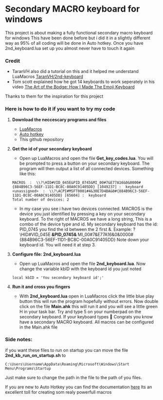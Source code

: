 # Secondary MACRO keyboard for windows
This project is about making a fully functional secondary macro keyboard for windows
This have been done before but i did it in a slightly different way as 95% of all coding will be done in Auto hotkey.
Once you have 2nd_keyboard.lua set up you almost never have to touch it again

### Credit

- TaranVH also did a tutorial on this and it helped me understand LuaMacros [TaranVH/2nd-keyboard](https://github.com/TaranVH/2nd-keyboard/tree/master/LUAMACROS)
- Tom scott explained how he got 14 keyboards to work seperately in his video [The Art of the Bodge: How I Made The Emoji Keyboard](https://www.youtube.com/watch?v=lIFE7h3m40U)

Thanks to them for the inspiration for this project

### Here is how to do it if you want to try my code

1. **Download the neccescary programs and files**
    - [LuaMacros](http://www.hidmacros.eu/forum/viewtopic.php?f=10&t=241#p794)
    - [Auto hotkey](https://www.autohotkey.com)
    - This github repository

2. **Get the id of your secondary keyboard**
    - Open up LuaMacros and open the file **Get_key_codes.lua**. You will be prompted to press a button on your secondary keyboard. The program will then output a list of all connected devices. Something like this: 
    ```
    MACROS  :  \\?\HID#VID_045E&PID_0745&MI_00#7&E77A16&0&0000#{884B96C3-56EF-11D1-BC8C-00A0C91405DD} [1049237] :  keyboard
    <unassigned>  :  \\?\ACPI#MSFT0001#4&30E7D4BA&0#{884B96C3-56EF-11D1-BC8C-00A0C91405DD} [65604] :  keyboard
    Total number of devices: 2
    ```
    - In my case you see i have two devices connected. MACROS is the device you just identified by pressing a key on your secondary keyboard. To the right of MACROS we have a long string, This is a combo of the device type and id. My secondary keyboard has the id: PID_0745 you find the id between the 2 first &. Example: 
    ?\HID#VID_045E **&PID_0745&** MI_00#7&E77A16&0&0000#{884B96C3-56EF-11D1-BC8C-00A0C91405DD}
    Note down your keyboard id. You will need it at step 3.

3. **Configure file: 2nd_keyboard.lua** 
    - Open up LuaMacros and open the file **2nd_keyboard.lua**. Now change the variable kbID with the keyboard id you just noted
    ```
    local kbID = 'You secondary keyboard id';'
    ```

4. **Run it and cross you fingers** 
    - With **2nd_keyboard.lua** open in LuaMacros click the little blue play button this will run the program hopefully without errors. Now double click on the file **Main.ahk** this will run it and you will see a little green H in your task bar. Try and type 5 on your numberpad on the secondary keyboard. If your keyboard types 🤯 Congrats you know have a secondary MACRO keyboard. All macros can be configured in the Main.ahk file

### Side notes:
if you want these files to run on startup you can move the file **2nd_kb_run_on_startup.sh** to
```
C:\Users\Username\AppData\Roaming\Microsoft\Windows\Start Menu\Programs\Startup
```
Just make sure to change the path in the file to the path of you files.


If you are new to Auto Hotkey you can find the documentation [here](https://www.autohotkey.com/docs/AutoHotkey.htm)
Its an excellent toll for creating som realy powerfull macros

